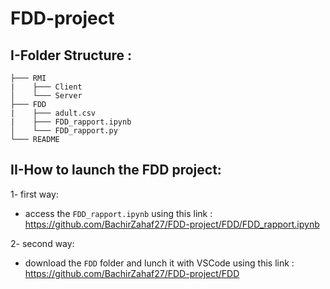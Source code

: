 # FDD-project

## I-Folder Structure :

```
├─── RMI
|    ├─── Client
│    └─── Server
├─── FDD
|    ├─── adult.csv
|    ├─── FDD_rapport.ipynb
│    └─── FDD_rapport.py
└─── README
```
## II-How to launch the FDD project:

1- first way:
 - access the `FDD_rapport.ipynb` using this link : https://github.com/BachirZahaf27/FDD-project/FDD/FDD_rapport.ipynb
 
2- second way:
 - download the `FDD` folder and lunch it with VSCode using this link : https://github.com/BachirZahaf27/FDD-project/FDD

